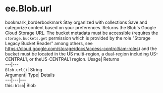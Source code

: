  
#  ee.Blob.url 
bookmark_borderbookmark Stay organized with collections  Save and categorize content based on your preferences.
Returns the Blob's Google Cloud Storage URL. The bucket metadata must be accessible (requires the `storage.buckets.get` permission which is provided by the role "Storage Legacy Bucket Reader" among others, see https://cloud.google.com/storage/docs/access-control/iam-roles) and the bucket must be located in the US multi-region, a dual-region including US-CENTRAL1, or theUS-CENTRAL1 region. 
Usage| Returns  
---|---  
`Blob.url()`| String  
Argument| Type| Details  
---|---|---  
this: `blob`| Blob  
